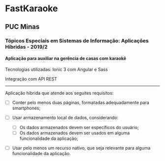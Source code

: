 # FastKaraoke
## PUC Minas
### Tópicos Especiais em Sistemas de Informação: Aplicações Híbridas - 2019/2
#### Aplicação para auxiliar na gerência de casas com karaokê

Tecnologias utilizadas: Ionic 3 com Angular e Sass

Integração com API REST

------------
Aplicação híbrida que atende aos seguites requisitos:

- [ ] Conter pelo menos duas páginas, formatadas adequadamente para smartphones;
- [ ] Usar armazenamento local de dados, considerando:
	- [ ] Os dados armazenados devem ser específicos do usuário;
	- [ ] Os dados armazenados devem ser usados em alguma funcionalidade da aplicação;
- [ ] Usar pelo menos um recurso nativo, que seja relevante para alguma funcionalidade da aplicação.

